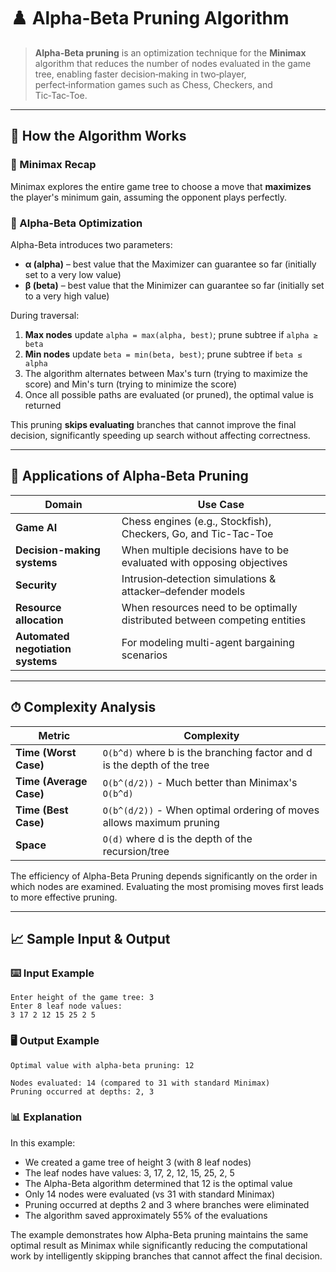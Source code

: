 # ♟️ Alpha-Beta Pruning Algorithm

> **Alpha-Beta pruning** is an optimization technique for the **Minimax** algorithm that reduces the number of nodes evaluated in the game tree, enabling faster decision‑making in two‑player, perfect‑information games such as Chess, Checkers, and Tic‑Tac‑Toe.

---

## 🔧 How the Algorithm Works

### 🧠 Minimax Recap

Minimax explores the entire game tree to choose a move that **maximizes** the player's minimum gain, assuming the opponent plays perfectly.

### 🚀 Alpha-Beta Optimization

Alpha-Beta introduces two parameters:

* **α (alpha)** – best value that the Maximizer can guarantee so far (initially set to a very low value)
* **β (beta)** – best value that the Minimizer can guarantee so far (initially set to a very high value)

During traversal:

1. **Max nodes** update `alpha = max(alpha, best)`; prune subtree if `alpha ≥ beta`
2. **Min nodes** update `beta = min(beta, best)`; prune subtree if `beta ≤ alpha`
3. The algorithm alternates between Max's turn (trying to maximize the score) and Min's turn (trying to minimize the score)
4. Once all possible paths are evaluated (or pruned), the optimal value is returned

This pruning **skips evaluating** branches that cannot improve the final decision, significantly speeding up search without affecting correctness.

---

## 🚀 Applications of Alpha-Beta Pruning

| Domain | Use Case |
|--------|----------|
| **Game AI** | Chess engines (e.g., Stockfish), Checkers, Go, and Tic-Tac-Toe |
| **Decision-making systems** | When multiple decisions have to be evaluated with opposing objectives |
| **Security** | Intrusion‑detection simulations & attacker–defender models |
| **Resource allocation** | When resources need to be optimally distributed between competing entities |
| **Automated negotiation systems** | For modeling multi-agent bargaining scenarios |

---

## ⏱ Complexity Analysis

| Metric | Complexity |
|--------|------------|
| **Time (Worst Case)** | `O(b^d)` where b is the branching factor and d is the depth of the tree |
| **Time (Average Case)** | `O(b^(d/2))` - Much better than Minimax's `O(b^d)` |
| **Time (Best Case)** | `O(b^(d/2))` - When optimal ordering of moves allows maximum pruning |
| **Space** | `O(d)` where d is the depth of the recursion/tree |

The efficiency of Alpha-Beta Pruning depends significantly on the order in which nodes are examined. Evaluating the most promising moves first leads to more effective pruning.

---

## 📈 Sample Input & Output

### ⌨️ Input Example

```
Enter height of the game tree: 3
Enter 8 leaf node values:
3 17 2 12 15 25 2 5
```

### 🖥️ Output Example

```
Optimal value with alpha-beta pruning: 12

Nodes evaluated: 14 (compared to 31 with standard Minimax)
Pruning occurred at depths: 2, 3
```

### 📊 Explanation

In this example:
- We created a game tree of height 3 (with 8 leaf nodes)
- The leaf nodes have values: 3, 17, 2, 12, 15, 25, 2, 5
- The Alpha-Beta algorithm determined that 12 is the optimal value
- Only 14 nodes were evaluated (vs 31 with standard Minimax)
- Pruning occurred at depths 2 and 3 where branches were eliminated
- The algorithm saved approximately 55% of the evaluations

The example demonstrates how Alpha-Beta pruning maintains the same optimal result as Minimax while significantly reducing the computational work by intelligently skipping branches that cannot affect the final decision.
